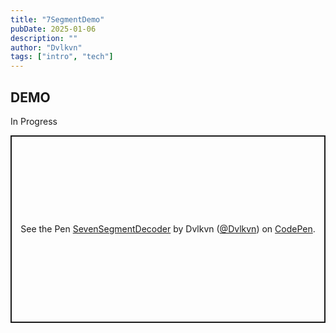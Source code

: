 ```yaml
---
title: "7SegmentDemo"
pubDate: 2025-01-06
description: ""
author: "Dvlkvn"
tags: ["intro", "tech"]
---
```


## DEMO
In Progress

<p class="codepen" data-height="800" data-default-tab="result" data-slug-hash="XJrVjyZ" data-pen-title="SevenSegmentDecoder" data-user="Dvlkvn" style="height: 300px; box-sizing: border-box; display: flex; align-items: center; justify-content: center; border: 2px solid; margin: 1em 0; padding: 1em;">
  <span>See the Pen <a href="https://codepen.io/Dvlkvn/pen/XJrVjyZ">
  SevenSegmentDecoder</a> by Dvlkvn (<a href="https://codepen.io/Dvlkvn">@Dvlkvn</a>)
  on <a href="https://codepen.io">CodePen</a>.</span>
</p>
<script async src="https://public.codepenassets.com/embed/index.js"></script>